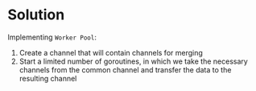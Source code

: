 # Solution
Implementing `Worker Pool`: 
1) Create a channel that will contain channels for merging
2) Start a limited number of goroutines, in which we take the necessary channels from the common channel and transfer the data to the resulting channel